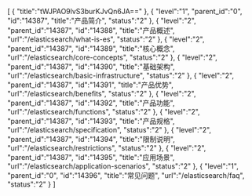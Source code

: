 [
	{
		"title":"tWJPAO9lvS3burKJvQn6JA=="
	},
	{
		"level":"1",
		"parent_id":"0",
		"id":"14387",
		"title":"产品简介",
		"status":"2"
	},
	{
		"level":"2",
		"parent_id":"14387",
		"id":"14388",
		"title":"产品概述",
		"url":"/elasticsearch/what-is-es",
		"status":"2"
	},
	{
		"level":"2",
		"parent_id":"14387",
		"id":"14389",
		"title":"核心概念",
		"url":"/elasticsearch/core-concepts",
		"status":"2"
	},
	{
		"level":"2",
		"parent_id":"14387",
		"id":"14390",
		"title":"基础架构",
		"url":"/elasticsearch/basic-infrastructure",
		"status":"2"
	},
	{
		"level":"2",
		"parent_id":"14387",
		"id":"14391",
		"title":"产品优势",
		"url":"/elasticsearch/benefits",
		"status":"2"
	},
	{
		"level":"2",
		"parent_id":"14387",
		"id":"14392",
		"title":"产品功能",
		"url":"/elasticsearch/functions",
		"status":"2"
	},
	{
		"level":"2",
		"parent_id":"14387",
		"id":"14393",
		"title":"产品规格",
		"url":"/elasticsearch/specification",
		"status":"2"
	},
	{
		"level":"2",
		"parent_id":"14387",
		"id":"14394",
		"title":"限制说明",
		"url":"/elasticsearch/restrictions",
		"status":"2"
	},
	{
		"level":"2",
		"parent_id":"14387",
		"id":"14395",
		"title":"应用场景",
		"url":"/elasticsearch/application-scenarios",
		"status":"2"
	},
	{
		"level":"1",
		"parent_id":"0",
		"id":"14396",
		"title":"常见问题",
		"url":"/elasticsearch/faq",
		"status":"2"
	}
]